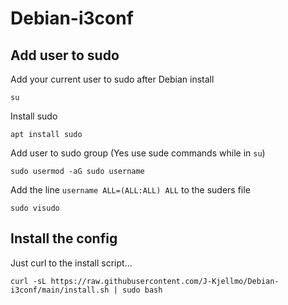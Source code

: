 # Debian-i3conf

## Add user to sudo
Add your current user to sudo after Debian install
```
su
```
Install sudo
```
apt install sudo
```
Add user to sudo group (Yes use sude commands while in `su`)
```
sudo usermod -aG sudo username
```
Add the line `username ALL=(ALL:ALL) ALL` to the suders file
```
sudo visudo
```

## Install the config

Just curl to the install script...
```
curl -sL https://raw.githubusercontent.com/J-Kjellmo/Debian-i3conf/main/install.sh | sudo bash
```
